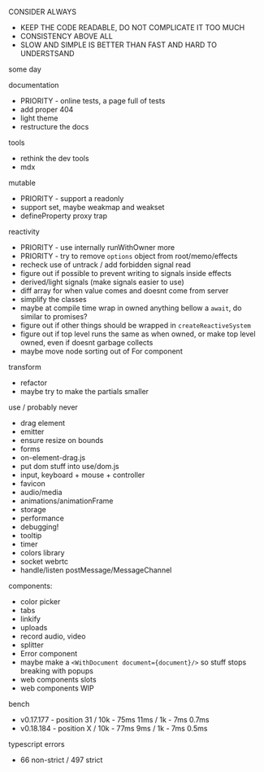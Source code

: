 CONSIDER ALWAYS

- KEEP THE CODE READABLE, DO NOT COMPLICATE IT TOO MUCH
- CONSISTENCY ABOVE ALL
- SLOW AND SIMPLE IS BETTER THAN FAST AND HARD TO UNDERSTSAND

some day

documentation

- PRIORITY - online tests, a page full of tests
- add proper 404
- light theme
- restructure the docs

tools

- rethink the dev tools
- mdx

mutable

- PRIORITY - support a readonly
- support set, maybe weakmap and weakset
- defineProperty proxy trap

reactivity

- PRIORITY - use internally runWithOwner more
- PRIORITY - try to remove `options` object from root/memo/effects
- recheck use of untrack / add forbidden signal read
- figure out if possible to prevent writing to signals inside effects
- derived/light signals (make signals easier to use)
- diff array for when value comes and doesnt come from server
- simplify the classes
- maybe at compile time wrap in owned anything bellow a `await`, do
  similar to promises?
- figure out if other things should be wrapped in
  `createReactiveSystem`
- figure out if top level runs the same as when owned, or make top
  level owned, even if doesnt garbage collects
- maybe move node sorting out of For component

transform

- refactor
- maybe try to make the partials smaller

use / probably never

- drag element
- emitter
- ensure resize on bounds
- forms
- on-element-drag.js
- put dom stuff into use/dom.js
- input, keyboard + mouse + controller
- favicon
- audio/media
- animations/animationFrame
- storage
- performance
- debugging!
- tooltip
- timer
- colors library
- socket webrtc
- handle/listen postMessage/MessageChannel

components:

- color picker
- tabs
- linkify
- uploads
- record audio, video
- splitter
- Error component
- maybe make a `<WithDocument document={document}/>` so stuff stops
  breaking with popups
- web components slots
- web components WIP

bench

- v0.17.177 - position 31 / 10k - 75ms 11ms / 1k - 7ms 0.7ms
- v0.18.184 - position X / 10k - 77ms 9ms / 1k - 7ms 0.5ms

typescript errors

- 66 non-strict / 497 strict
